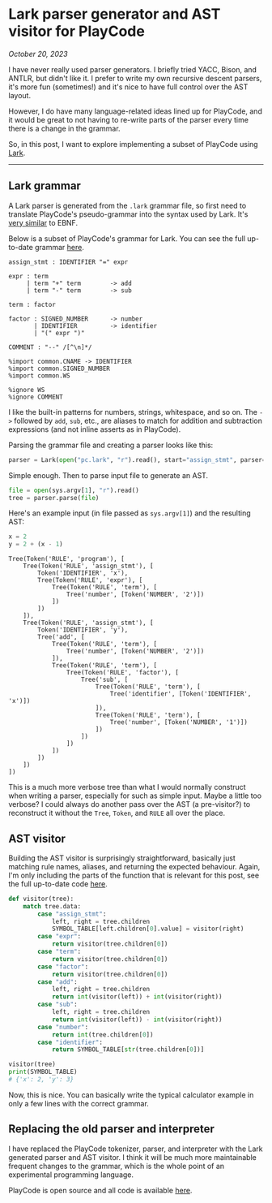 # Lark parser generator and AST visitor for PlayCode

*October 20, 2023*

I have never really used parser generators. I briefly tried YACC, Bison, and ANTLR, but didn't like it. I prefer to write my own recursive descent parsers, it's more fun (sometimes!) and it's nice to have full control over the AST layout.

However, I do have many language-related ideas lined up for PlayCode, and it would be great to not having to re-write parts of the parser every time there is a change in the grammar.

So, in this post, I want to explore implementing a subset of PlayCode using [Lark](https://github.com/lark-parser/lark).

---

## Lark grammar

A Lark parser is generated from the `.lark` grammar file, so first need to translate PlayCode's pseudo-grammar into the syntax used by Lark. It's [very similar](https://lark-parser.readthedocs.io/en/latest/grammar.html) to EBNF.

Below is a subset of PlayCode's grammar for Lark. You can see the full up-to-date grammar [here](https://github.com/mxsjoberg/playcode/blob/main/pc.lark).

```lark
assign_stmt : IDENTIFIER "=" expr

expr : term
     | term "+" term        -> add
     | term "-" term        -> sub

term : factor

factor : SIGNED_NUMBER      -> number
       | IDENTIFIER         -> identifier
       | "(" expr ")"

COMMENT : "--" /[^\n]*/

%import common.CNAME -> IDENTIFIER
%import common.SIGNED_NUMBER
%import common.WS

%ignore WS
%ignore COMMENT
```

I like the built-in patterns for numbers, strings, whitespace, and so on. The `->` followed by `add`, `sub`, etc., are aliases to match for addition and subtraction expressions (and not inline asserts as in PlayCode).

Parsing the grammar file and creating a parser looks like this:

```python
parser = Lark(open("pc.lark", "r").read(), start="assign_stmt", parser="lalr")
```

Simple enough. Then to parse input file to generate an AST.

```python
file = open(sys.argv[1], "r").read()
tree = parser.parse(file)
```

Here's an example input (in file passed as `sys.argv[1]`) and the resulting AST:

```python
x = 2
y = 2 + (x - 1)
```

```
Tree(Token('RULE', 'program'), [
    Tree(Token('RULE', 'assign_stmt'), [
        Token('IDENTIFIER', 'x'),
        Tree(Token('RULE', 'expr'), [
            Tree(Token('RULE', 'term'), [
                Tree('number', [Token('NUMBER', '2')])
            ])
        ])
    ]),
    Tree(Token('RULE', 'assign_stmt'), [
        Token('IDENTIFIER', 'y'),
        Tree('add', [
            Tree(Token('RULE', 'term'), [
                Tree('number', [Token('NUMBER', '2')])
            ]),
            Tree(Token('RULE', 'term'), [
                Tree(Token('RULE', 'factor'), [
                    Tree('sub', [
                        Tree(Token('RULE', 'term'), [
                            Tree('identifier', [Token('IDENTIFIER', 'x')])
                        ]),
                        Tree(Token('RULE', 'term'), [
                            Tree('number', [Token('NUMBER', '1')])
                        ])
                    ])
                ])
            ])
        ])
    ])
])
```

This is a much more verbose tree than what I would normally construct when writing a parser, especially for such as simple input. Maybe a little too verbose? I could always do another pass over the AST (a pre-visitor?) to reconstruct it without the `Tree`, `Token`, and `RULE` all over the place.

## AST visitor

Building the AST visitor is surprisingly straightforward, basically just matching rule names, aliases, and returning the expected behaviour. Again, I'm only including the parts of the function that is relevant for this post, see the full up-to-date code [here](https://github.com/mxsjoberg/playcode/blob/main/pc.py).

```python
def visitor(tree):
    match tree.data:
        case "assign_stmt":
            left, right = tree.children
            SYMBOL_TABLE[left.children[0].value] = visitor(right)
        case "expr":
            return visitor(tree.children[0])
        case "term":
            return visitor(tree.children[0])
        case "factor":
            return visitor(tree.children[0])
        case "add":
            left, right = tree.children
            return int(visitor(left)) + int(visitor(right))
        case "sub":
            left, right = tree.children
            return int(visitor(left)) - int(visitor(right))
        case "number":
            return int(tree.children[0])
        case "identifier":
            return SYMBOL_TABLE[str(tree.children[0])]
```

```python
visitor(tree)
print(SYMBOL_TABLE)
# {'x': 2, 'y': 3}
```

Now, this is nice. You can basically write the typical calculator example in only a few lines with the correct grammar.

## Replacing the old parser and interpreter

I have replaced the PlayCode tokenizer, parser, and interpreter with the Lark generated parser and AST visitor. I think it will be much more maintainable frequent changes to the grammar, which is the whole point of an experimental programming language.

PlayCode is open source and all code is available [here](https://github.com/mxsjoberg/playcode).

